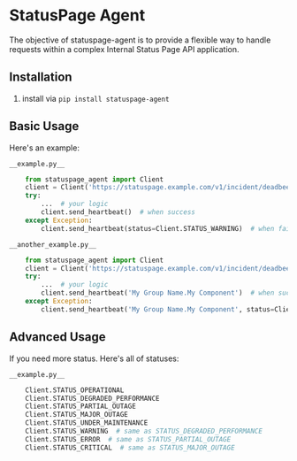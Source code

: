 # StatusPage Agent

The objective of statuspage-agent is to provide a flexible way to handle requests within a complex Internal Status Page API application.

## Installation

1. install via `pip install statuspage-agent`

## Basic Usage

Here's an example:

`__example.py__`

```python
    from statuspage_agent import Client
    client = Client('https://statuspage.example.com/v1/incident/deadbeefdeadbeef/', 'My Group Name.My Component')
    try:
        ...  # your logic
        client.send_heartbeat()  # when success
    except Exception:
        client.send_heartbeat(status=Client.STATUS_WARNING)  # when failed
```

`__another_example.py__`

```python
    from statuspage_agent import Client
    client = Client('https://statuspage.example.com/v1/incident/deadbeefdeadbeef/')
    try:
        ...  # your logic
        client.send_heartbeat('My Group Name.My Component')  # when success
    except Exception:
        client.send_heartbeat('My Group Name.My Component', status=Client.STATUS_ERROR, 'Validation Failured', 'lorem ipsum')  # when failed
```

## Advanced Usage

If you need more status. Here's all of statuses:

`__example.py__`

```python
    Client.STATUS_OPERATIONAL
    Client.STATUS_DEGRADED_PERFORMANCE
    Client.STATUS_PARTIAL_OUTAGE
    Client.STATUS_MAJOR_OUTAGE
    Client.STATUS_UNDER_MAINTENANCE
    Client.STATUS_WARNING  # same as STATUS_DEGRADED_PERFORMANCE
    Client.STATUS_ERROR  # same as STATUS_PARTIAL_OUTAGE
    Client.STATUS_CRITICAL  # same as STATUS_MAJOR_OUTAGE
```
